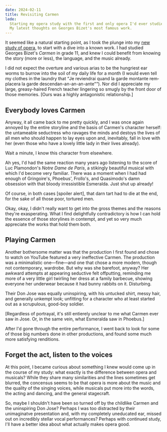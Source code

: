 ```yaml
---
date: 2024-02-11
title: Revisiting Carmen
lede:
  Starting my opera study with the first and only opera I'd ever studied before.
  My latest thoughts on Georges Bizet's most famous work.
---
```


It seemed like a natural starting point, as I took the plunge into my
<a href="/posts/studying-opera-now">new study of opera</a>, to start with a dive
into a known work. I had studied Georges Bizet's <i>Carmen</i> in grade 11, and
knew I could benefit from knowing the story (more or less), the language, and
the music already.

I did not expect the overture and various arias to be the hungriest ear worms to
burrow into the soil of my daily life for a month (I would even tell my clothes
in the laundry that
<q lang="fr" cite="http://www.operafolio.com/libretto.asp?n=carmen">Je
reviendrai quand la garde montante remplacera la garde
descendan-an-an-an-ante"</q>). Nor did I appreciate my large, greasy-haired
French teacher lingering so smugly by the front door of those memories. [Ours
was a highly antagonistic relationship.]

## Everybody loves Carmen

Anyway, it all came back to me pretty quickly, and I was once again annoyed by
the entire storyline and the basis of Carmen's character herself: the untameable
seductress who ravages the minds and destoys the lives of all men who should
happen to lay eyes upon and, inevitably, fall in love with her (even those who
have a lovely little lady in their lives already).

Wait a minute, I know this character from elsewhere.

Ah yes, I'd had the same reaction many years ago listening to the score of Luc
Plamondon's <cite lang="fr">Notre Dame de Paris</cite>, a stikingly beautiful
musical with which I'd become very familiar. There was a moment when I had had
enough of Gringoire's, Phoebus', Frollo's, and Quasimodo's damn obsession with
that bloody irressistible Esmeralda. Just shut up already!

Of course, in both cases [spoiler alert], that darn tart had to die at the end,
for the sake of all those poor, tortured men.

Okay, okay, I didn't really want to get into the gross themes and the reasons
they're exasperating. What I find delightfully contradictory is how I can hold
the essence of those storylines in contempt, and yet so very much appreciate the
works that hold them both.

## Playing Carmen

Another bothersome matter was that the production I first found and chose to
watch on YouTube featured a very ineffective Carmen. The production was a
minimalistic one&mdash;fine&mdash;and one that chose a more modern, though not
contemporary, wardrobe. But why was she barefoot, anyway? Her awkward attempts
at appearing seductive felt offputting, reminding me more of a very little girl
twirling her dress at a family barbecue, showing everyone her underwear because
it had bunny rabbits on it. Disturbing.

Their Don Jose was equally uninspiring, with his untucked shirt, messy hair, and
generally unkempt look; unfitting for a character who at least started out as a
scrupulous, good-boy soldier.

[Regardless of portrayal, it's still entierely unclear to me what Carmen ever
saw in Jose. Or, in the same vein, what Esmeralda saw in Phoebus.]

After I'd gone through the entire performance, I went back to look for some of
those big numbers done in other productions, and found some much more satisfying
renditions.

## Forget the act, listen to the voices

At this point, I became curious about something I knew would come up in the
course of my study: what exactly is the difference between opera and musicals?
While they share many similarities and the lines sometimes get blurred, the
concensus seems to be that opera is more about the music and the quality of the
singing voices, while musicals put more into the words, the acting and dancing,
and the general stagecraft.

So, maybe I shouldn't have been so turned off by the childlike Carmen and the
uninspiring Don Jose? Perhaps I was too distracted by their unimaginatve
presentation and, with my completely uneducated ear, missed out on incredibly
stellar vocal performances? Perhaps with continued study, I'll have a better
idea about what actually makes opera good.
